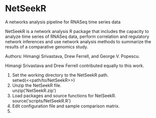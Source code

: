 # NetSeekR
A networks analysis pipeline for RNASeq time series data

NetSeekR is a network analysis R package that includes the capacity to analyze time series of RNASeq data, perform correlation and regulatory network inferences and use network analysis methods to summarize the results of a comparative genomics study. 

Authors: Himangi Srivastava, Drew Ferrell, and George V. Popescu.

Himangi Srivastava and Drew Ferrell contributed equally to this work.

1. Set the working directory to the NetSeekR path.  
setwd(<<path/to/NetSeekR>>)  
2. Unzip the NetSeekR file.  
unzip('NetSeekR.zip')  
3. Load packages and source functions for NetSeekR.  
source('scripts/NetSeekR.R')  
4. Edit configuration file and sample comparison matrix.  
5.  

